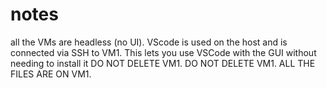 # notes
all the VMs are headless (no UI). VScode is used on the host and is connected via SSH to VM1. This lets you use VSCode with the GUI without needing to install it
DO NOT DELETE VM1. DO NOT DELETE VM1. ALL THE FILES ARE ON VM1.
